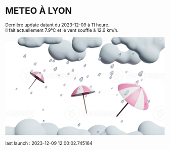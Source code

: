 # METEO À LYON

Dernière update datant du 2023-12-09 à 11 heure.  
Il fait actuellement 7.9°C et le vent souffle à 12.6 km/h.      

![](./.github/rain.png)

last launch : 2023-12-09 12:00:02.745164

